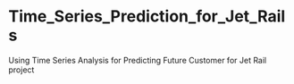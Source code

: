 # Time_Series_Prediction_for_Jet_Rails
Using Time Series Analysis for Predicting Future Customer for Jet Rail project
